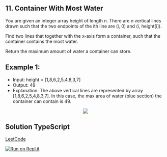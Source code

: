 ## 11. Container With Most Water
You are given an integer array height of length n. There are n vertical lines drawn such that the two endpoints of the ith line are (i, 0) and (i, height[i]).

Find two lines that together with the x-axis form a container, such that the container contains the most water.

Return the maximum amount of water a container can store.

## Example 1:

- Input: height = [1,8,6,2,5,4,8,3,7]
- Output: 49
- Explanation: The above vertical lines are represented by array [1,8,6,2,5,4,8,3,7]. In this case, the max area of water (blue section) the container can contain is 49.

<p align="center">
  <img src="https://s3-lc-upload.s3.amazonaws.com/uploads/2018/07/17/question_11.jpg" />
</p>



## Solution TypeScript

[LeetCode](https://leetcode.com/submissions/detail/704117776/)

[![Run on Repl.it](https://repl.it/badge/github/oscharko/LeetCode-11-Container-With-Most-Water)](https://repl.it/github/oscharko/LeetCode-11-Container-With-Most-Water)

